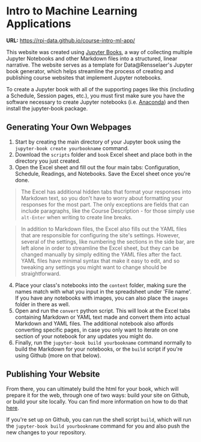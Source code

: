 # Intro to Machine Learning Applications

**URL:** https://rpi-data.github.io/course-intro-ml-app/

This website was created using [Jupyter Books](https://jupyter.org/jupyter-book/intro.html), a way of collecting multiple Jupyter Notebooks and other Markdown files into a structured, linear narrative. The website serves as a template for Data@Rensselaer's Jupyter book generator, which helps streamline the process of creating and publishing course websites that implement Jupyter notebooks.

To create a Jupyter book with all of the supporting pages like this (including a Schedule, Session pages, etc.), you must first make sure you have the software necessary to create Jupyter notebooks (i.e. [Anaconda](https://www.anaconda.com/distribution/)) and then install the jupyter-book package.

## Generating Your Own Webpages
1. Start by creating the main directory of your Jupyter book using the `jupyter-book create yourbookname` command.
2. Download the `scripts` folder and `book` Excel sheet and place both in the directory you just created.
3. Open the Excel sheet and fill out the four main tabs: Configuration, Schedule, Readings, and Notebooks. Save the Excel sheet once you're done.
> The Excel has additional hidden tabs that format your responses into Markdown text, so you don't have to worry about formatting your responses for the most part. The only exceptions are fields that can include paragraphs, like the Course Description - for those simply use `alt-Enter` when writing to create line breaks.

> In addition to Markdown files, the Excel also fills out the YAML files that are responsible for configuring the site's settings. However, several of the settings, like numbering the sections in the side bar, are left alone in order to streamline the Excel sheet, but they can be changed manually by simply editing the YAML files after the fact. YAML files have minimal syntax that make it easy to edit, and so tweaking any settings you might want to change should be straightforward.
4. Place your class's notebooks into the `content` folder, making sure the names match with what you input in the spreadsheet under 'File name'. If you have any notebooks with images, you can also place the `images` folder in there as well.
5. Open and run the `convert` python script. This will look at the Excel tabs containing Markdown or YAML text made and convert them into actual Markdown and YAML files. The additional notebook also affords converting specific pages, in case you only want to iterate on one section of your notebook for any updates you might do.
6. Finally, run the `jupyter-book build yourbookname` command normally to build the Markdown for your notebooks, or the `build` script if you're using Github (more on that below).

## Publishing Your Website
From there, you can ultimately build the html for your book, which will prepare it for the web, through one of two ways: build your site on Github, or build your site locally. You can find more information on how to do that [here](https://jupyter.org/jupyter-book/guide/03_build.html#build-the-books-site-html-locally).

If you're set up on Github, you can run the shell script `build`, which will run the `jupyter-book build yourbookname` command for you and also push the new changes to your repository.
